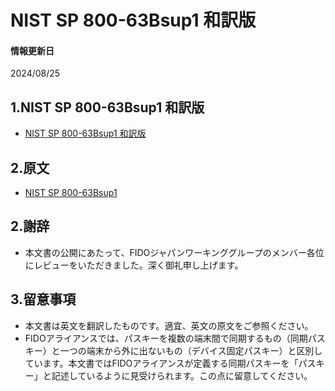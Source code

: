 # NIST SP 800-63Bsup1 和訳版

#### 情報更新日
  2024/08/25

## 1.NIST SP 800-63Bsup1 和訳版

- [NIST SP 800-63Bsup1 和訳版](../assets/NIST.SP.800-63Bsup1_JP.pdf)

## 2.原文

- [NIST SP 800-63Bsup1](https://nvlpubs.nist.gov/nistpubs/SpecialPublications/NIST.SP.800-63Bsup1.pdf)

## 2.謝辞

- 本文書の公開にあたって、FIDOジャパンワーキンググループのメンバー各位にレビューをいただきました。深く御礼申し上げます。

## 3.留意事項

- 本文書は英文を翻訳したものです。適宜、英文の原文をご参照ください。
- FIDOアライアンスでは、パスキーを複数の端末間で同期するもの（同期パスキー）と一つの端末から外に出ないもの（デバイス固定パスキー）と区別しています。本文書ではFIDOアライアンスが定義する同期パスキーを「パスキー」と記述しているように見受けられます。この点に留意してください。
